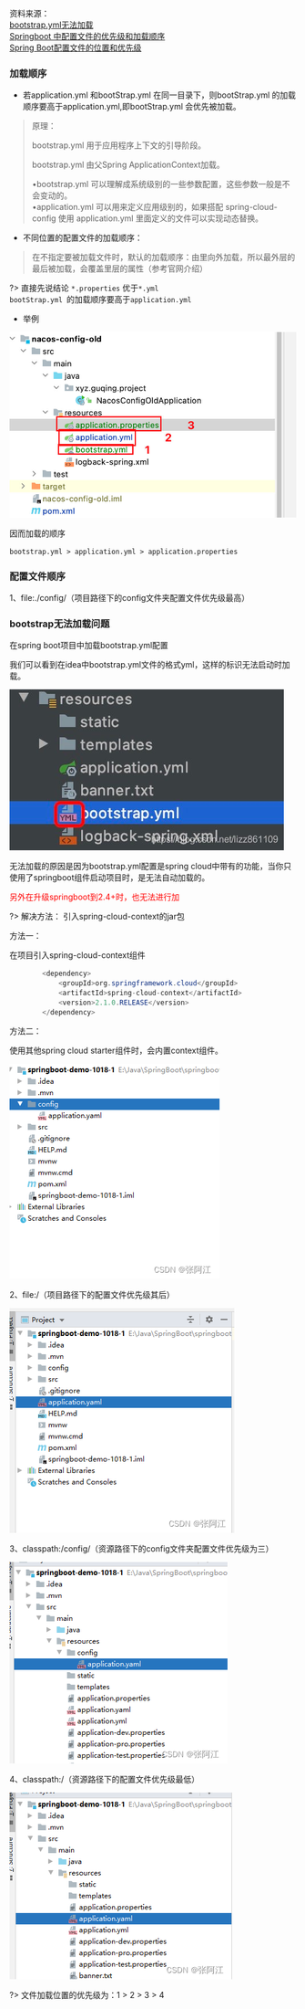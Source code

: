 资料来源：<br/>
[bootstrap.yml无法加载](https://blog.csdn.net/lizz861109/article/details/116646960)<br/>
[Springboot 中配置文件的优先级和加载顺序](https://www.cnblogs.com/panchanggui/p/10788652.html)<br/>
[Spring Boot配置文件的位置和优先级](https://blog.csdn.net/ai97926/article/details/127618284)

### 加载顺序

- 若application.yml 和bootStrap.yml 在同一目录下，则bootStrap.yml 的加载顺序要高于application.yml,即bootStrap.yml  会优先被加载。

>   原理：
>
>   bootstrap.yml 用于应用程序上下文的引导阶段。
>
>   bootstrap.yml 由父Spring ApplicationContext加载。
>
>    •bootstrap.yml 可以理解成系统级别的一些参数配置，这些参数一般是不会变动的。<br/>
>   ​ •application.yml 可以用来定义应用级别的，如果搭配 spring-cloud-config 使用 application.yml 里面定义的文件可以实现动态替换。

- 不同位置的配置文件的加载顺序：

> 在不指定要被加载文件时，默认的加载顺序：由里向外加载，所以最外层的最后被加载，会覆盖里层的属性（参考官网介绍）

?> 直接先说结论 `*.properties` 优于`*.yml`<br/>`bootStrap.yml `的加载顺序要高于`application.yml`<br/>

- 举例

![](large/e6c9d24egy1h1pj937dalj20q20gsq4c.jpg ':size=40%')



因而加载的顺序

~~~~Shell
bootstrap.yml > application.yml > application.properties
~~~~

### 配置文件顺序
1、file:./config/（项目路径下的config文件夹配置文件优先级最高）


### bootstrap无法加载问题

在spring boot项目中加载bootstrap.yml配置

我们可以看到在idea中bootstrap.yml文件的格式yml，这样的标识无法启动时加载。

![](large/e6c9d24egy1h1pjc680mdj20de07u74j.jpg)

无法加载的原因是因为bootstrap.yml配置是spring cloud中带有的功能，当你只使用了springboot组件启动项目时，是无法自动加载的。

<div style='color: red'>另外在升级springboot到2.4+时，也无法进行加</div>

?> 解决方法： 引入spring-cloud-context的jar包

方法一：

在项目引入spring-cloud-context组件

~~~~java
        <dependency>
            <groupId>org.springframework.cloud</groupId>
            <artifactId>spring-cloud-context</artifactId>
            <version>2.1.0.RELEASE</version>
        </dependency>
~~~~

方法二：

使用其他spring cloud starter组件时，会内置context组件。

![77065cf1399d4dd088d00d14c67b2041](img\77065cf1399d4dd088d00d14c67b2041.png)

2、file:/（项目路径下的配置文件优先级其后）

![a4f9aa4a98a4449492a796e5280a14b6](img\a4f9aa4a98a4449492a796e5280a14b6.png)

3、classpath:/config/（资源路径下的config文件夹配置文件优先级为三）

![6749d04b27c84c0f8f14e174a39c051e](img\6749d04b27c84c0f8f14e174a39c051e.png)

4、classpath:/（资源路径下的配置文件优先级最低）

![2e1279337d26485c882aab952e424932](img\2e1279337d26485c882aab952e424932.png)

?>  文件加载位置的优先级为：1 > 2 > 3 > 4 